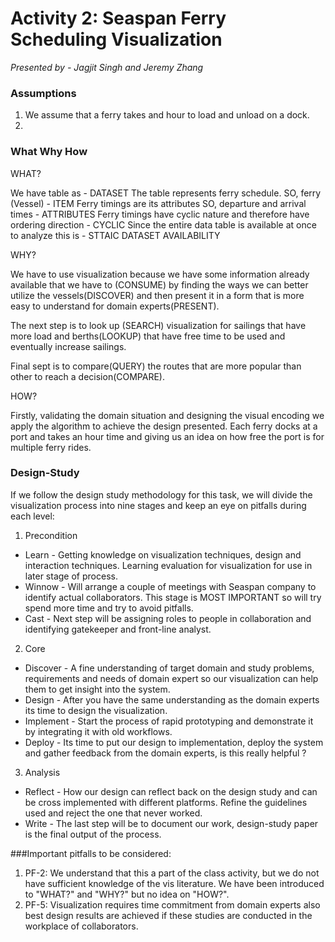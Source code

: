 # Activity 2: Seaspan Ferry Scheduling Visualization
_Presented by - Jagjit Singh and Jeremy Zhang_

### Assumptions
1) We assume that a ferry takes and hour to load and unload on a dock.
2)
### What Why How
WHAT?

We have table as - DATASET
The table represents ferry schedule.
SO, ferry (Vessel) - ITEM
Ferry timings are its attributes
SO, departure and arrival times - ATTRIBUTES
Ferry timings have cyclic nature and therefore have ordering direction - CYCLIC
Since the entire data table is available at once to analyze this is - STTAIC DATASET AVAILABILITY

WHY?

We have to use visualization because we have some information already available that we have to (CONSUME) by finding the ways we can better utilize the vessels(DISCOVER) and then present it in a form that is more easy to understand for domain experts(PRESENT).

The next step is to look up (SEARCH) visualization for sailings that have more load and berths(LOOKUP) that have free time to be used and eventually increase sailings.

Final sept is to compare(QUERY) the routes that are more popular than other to reach a decision(COMPARE).

HOW?

Firstly, validating the domain situation and designing the visual encoding we apply the algorithm to achieve the design presented. Each ferry docks at a port and takes an hour time and giving us an idea on how free the port is for multiple ferry rides.
### Design-Study
If we follow the design study methodology for this task, we will divide the visualization process into nine stages and keep an eye on pitfalls during each level:
1. Precondition
* Learn - Getting knowledge on visualization techniques, design and interaction techniques. Learning evaluation for visualization for use in later stage of process.
* Winnow - Will arrange a couple of meetings with Seaspan company to identify actual collaborators. This stage is MOST IMPORTANT so will try spend more time and try to avoid pitfalls.
* Cast - Next step will be assigning roles to people in collaboration and identifying gatekeeper and front-line analyst.
2. Core
* Discover - A fine understanding of target domain and study problems, requirements and needs of domain expert so our visualization can help them to get insight into the system.
* Design - After you have the same understanding as the domain experts its time to design the visualization.
* Implement - Start the process of rapid prototyping and demonstrate it by integrating it with old workflows.
* Deploy - Its time to put our design to implementation, deploy the system and gather feedback from the domain experts, is this really helpful ?
3. Analysis
* Reflect - How our design can reflect back on the design study and can be cross implemented with different platforms. Refine the guidelines used and reject the one that never worked.
* Write - The last step will be to document our work, design-study paper is the final output of the process.

###Important pitfalls to be considered:
1) PF-2: We understand that this a part of the class activity, but we do not have sufficient knowledge of the vis literature. We have been introduced to "WHAT?" and "WHY?" but no idea on "HOW?".
2) PF-5: Visualization requires time commitment from domain experts also best design results are achieved if these studies are conducted in the workplace of collaborators.
